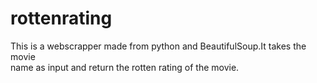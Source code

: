 # rottenrating
This is a webscrapper made from python and BeautifulSoup.It takes the movie    
name as input and return the rotten rating of the movie.
